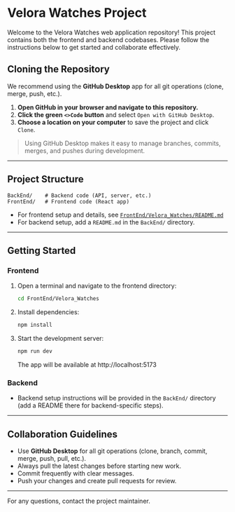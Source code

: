 # Velora Watches Project

Welcome to the Velora Watches web application repository! This project contains both the frontend and backend codebases. Please follow the instructions below to get started and collaborate effectively.

## Cloning the Repository

We recommend using the **GitHub Desktop** app for all git operations (clone, merge, push, etc.).

1. **Open GitHub in your browser and navigate to this repository.**
2. **Click the green `<>Code` button** and select `Open with GitHub Desktop`.
3. **Choose a location on your computer** to save the project and click `Clone`.

> Using GitHub Desktop makes it easy to manage branches, commits, merges, and pushes during development.

---

## Project Structure

```
BackEnd/    # Backend code (API, server, etc.)
FrontEnd/   # Frontend code (React app)
```

- For frontend setup and details, see [`FrontEnd/Velora_Watches/README.md`](FrontEnd/Velora_Watches/README.md)
- For backend setup, add a `README.md` in the `BackEnd/` directory.

---

## Getting Started

### Frontend

1. Open a terminal and navigate to the frontend directory:
   ```sh
   cd FrontEnd/Velora_Watches
   ```
2. Install dependencies:
   ```sh
   npm install
   ```
3. Start the development server:
   ```sh
   npm run dev
   ```
   The app will be available at http://localhost:5173

### Backend

- Backend setup instructions will be provided in the `BackEnd/` directory (add a README there for backend-specific steps).

---

## Collaboration Guidelines

- Use **GitHub Desktop** for all git operations (clone, branch, commit, merge, push, pull, etc.).
- Always pull the latest changes before starting new work.
- Commit frequently with clear messages.
- Push your changes and create pull requests for review.

---

For any questions, contact the project maintainer.
